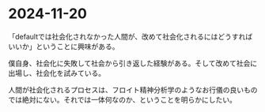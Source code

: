 # 2024-11-20

「defaultでは社会化されなかった人間が、改めて社会化されるにはどうすればいいか」ということに興味がある。

僕自身、社会化に失敗して社会から引き返した経験がある。そして改めて社会に出場し、社会化を試みている。

人間が社会化されるプロセスは、フロイト精神分析学のようなお行儀の良いものでは絶対にない。それでは一体何なのか、ということを明らかにしたい。
